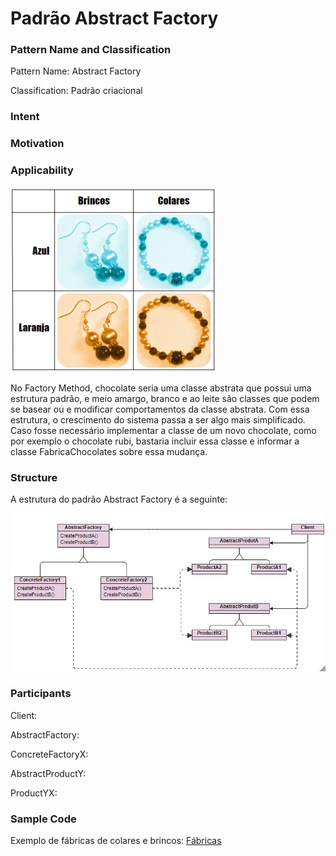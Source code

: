 # Padrão Abstract Factory

### Pattern Name and Classification

Pattern Name: Abstract Factory

Classification: Padrão criacional

### Intent


### Motivation


### Applicability


![imagem](https://github.com/10Daniele/Padroes_Projeto/blob/master/AbstractFactory/imagem.png)

No Factory Method, chocolate seria uma classe abstrata que possui uma estrutura padrão, e meio amargo, branco e ao leite são classes que podem se basear ou e modificar comportamentos da classe abstrata. Com essa estrutura, o crescimento do sistema passa a ser algo mais simplificado. Caso fosse necessário implementar a classe de um novo chocolate, como por exemplo o chocolate rubi, bastaria incluir essa classe e informar a classe FabricaChocolates sobre essa mudança.

### Structure

A estrutura do padrão Abstract Factory é a seguinte:

![imagem](https://github.com/10Daniele/Padroes_Projeto/blob/master/AbstractFactory/Structure.png)

### Participants

Client: 

AbstractFactory:

ConcreteFactoryX:

AbstractProductY:

ProductYX:

### Sample Code

Exemplo de fábricas de colares e brincos: [Fábricas](https://github.com/10Daniele/Padroes_Projeto/tree/master/AbstractFactory/Exemplo_Joias)

